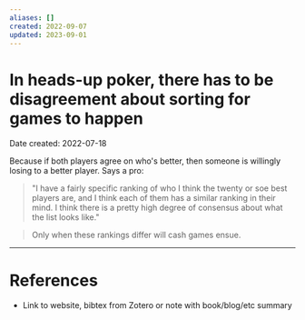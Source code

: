 ```yaml
---
aliases: []
created: 2022-09-07
updated: 2023-09-01
---
```


# In heads-up poker, there has to be disagreement about sorting for games to happen
Date created: 2022-07-18

Because if both players agree on who's better, then someone is willingly losing to a better player. Says a pro:

> "I have a fairly specific ranking of who I think the twenty or soe best players are, and I think each of them has a similar ranking in their mind. I think there is a pretty high degree of consensus about what the list looks like."

> Only when these rankings differ will cash games ensue.

---
# References
* Link to website, bibtex from Zotero or note with book/blog/etc summary